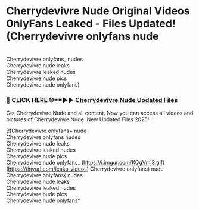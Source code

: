 # Cherrydevivre Nude Original Videos 0nlyFans Leaked - Files Updated! (Cherrydevivre onlyfans nude<br>
<br>
Cherrydevivre onlyfans_ nudes<br>
Cherrydevivre nude leaks<br>
Cherrydevivre leaked nudes<br>
Cherrydevivre nude pics<br>
Cherrydevivre nude onlyfans)

<h3>🔴 CLICK HERE 🌐==►► <a href="https://tinyurl.com/leaks-videos" rel="nofollow">Cherrydevivre Nude Updated Files</a></h3>

Get Cherrydevivre Nude and all content. Now you can access all videos and pictures of Cherrydevivre Nude. New Updated Files 2025!

[![Cherrydevivre onlyfans+ nude<br>
Cherrydevivre onlyfans nudes<br>
Cherrydevivre nude leaks<br>
Cherrydevivre leaked nudes<br>
Cherrydevivre nude pics<br>
Cherrydevivre nude onlyfans_
(https://i.imgur.com/KQgVmj3.gif)(https://tinyurl.com/leaks-videos)
Cherrydevivre onlyfans) nude<br>
Cherrydevivre onlyfans{ nudes<br>
Cherrydevivre nude leaks<br>
Cherrydevivre leaked nudes<br>
Cherrydevivre nude pics<br>
Cherrydevivre nude onlyfans*